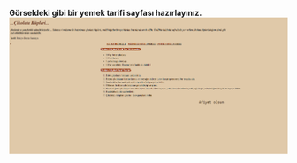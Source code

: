 **Görseldeki gibi bir yemek tarifi sayfası hazırlayınız.**
![Çikolotalı Küp Tarifi](https://github.com/Kodluyoruz/taskforce/blob/main/html/html-odev3/figures/%C3%A7ikolatak%C3%BCpleri.PNG?raw=true)